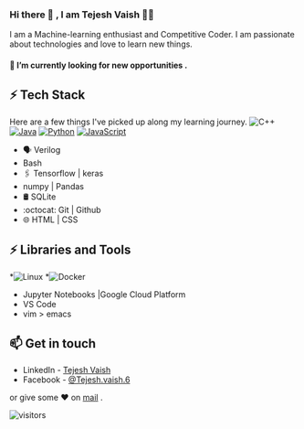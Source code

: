 ### Hi there 👋 , I am Tejesh Vaish 👨‍💻

<!--
**tejeshvaish/tejeshvaish** is a ✨ _special_ ✨ repository because its `README.md` (this file) appears on your GitHub profile.

Here are some ideas to get you started:

- 🔭 I’m currently working on ...
- 🌱 I’m currently learning ...
- 👯 I’m looking to collaborate on ...
- 🤔 I’m looking for help with ...
- 💬 Ask me about ...
- 📫 How to reach me: ...
- 😄 Pronouns: ...
- ⚡ Fun fact: ...
-->
 

I am a Machine-learning enthusiast and Competitive Coder. I am passionate about technologies and love to learn new things.

#### 🔭 I’m currently looking for new opportunities .


## ⚡ Tech Stack

Here are a few things I've picked up along my learning journey.
![C++](https://img.shields.io/badge/-C++-000?&logo=c%2b%2b&logoColor=00599C)
[![Java](https://img.shields.io/badge/-Java-000?&logo=Java&logoColor=007396)](https://github.com/adamalston?tab=repositories&q=&type=&language=java)
[![Python](https://img.shields.io/badge/-Python-000?&logo=python)](https://github.com/adamalston?tab=repositories&q=&type=&language=python)
[![JavaScript](https://img.shields.io/badge/-JavaScript-000?&logo=JavaScript&logoColor=ddc508)](https://github.com/adamalston?tab=repositories&q=&type=&language=javascript)

* 🗣  Verilog 
* Bash 
* 🖇️ Tensorflow | keras
* numpy | Pandas
* 🛢️  SQLite 
* :octocat: Git | Github
* 🌐 HTML | CSS

## ⚡ Libraries and Tools
*![Linux](https://img.shields.io/badge/-Linux-000?&logo=Linux&logoColor=FCC624)
*![Docker](https://img.shields.io/badge/-Docker-000?&logo=Docker)
* Jupyter Notebooks |Google Cloud Platform 
* VS Code 
* vim > emacs

## 📫 Get in touch
- LinkedIn - [Tejesh Vaish](https://www.linkedin.com/in/tejesh-vaish-381bab187/)
- Facebook - [@Tejesh.vaish.6](https://www.facebook.com/Tejesh.vaish6)


 or give some ♥ on [mail](mailto:tvaish96@gmail.com) .



![visitors](https://visitor-badge.glitch.me/badge?page_id=tejeshvaish/tejeshvaish)
